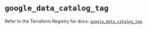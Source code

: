 # `google_data_catalog_tag`

Refer to the Terraform Registry for docs: [`google_data_catalog_tag`](https://registry.terraform.io/providers/hashicorp/google/5.14.0/docs/resources/data_catalog_tag).
